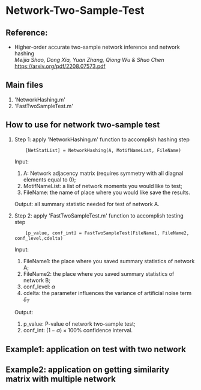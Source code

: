 # Network-Two-Sample-Test

<h2>Reference:</h2>

* Higher-order accurate two-sample network inference and network hashing<br />
<i>Meijia Shao, Dong Xia, Yuan Zhang, Qiong Wu & Shuo Chen</i><br>
https://arxiv.org/pdf/2208.07573.pdf



<h2>Main files</h2>

1. 'NetworkHashing.m'
2. 'FastTwoSampleTest.m'


<h2>How to use for network two-sample test </h2>

<ol>
  <li> Step 1: apply 'NetworkHashing.m' function to accomplish hashing step <br />

        [NetStatList] = NetworkHashing(A, MotifNameList, FileName)
    
  Input:
    
  1. A: Network adjacency matrix (requires symmetry with all diagnal elements equal to 0);
  2. MotifNameList: a list of network moments you would like to test;
  3. FileName: the name of place where you would like save the results.

  Output: all summary statistic needed for test of network A.
  
  
  <li> Step 2: apply 'FastTwoSampleTest.m' function to accomplish testing step  <br />

        [p_value, conf_int] = FastTwoSampleTest(FileName1, FileName2, conf_level,cdelta)
    
  Input:
    
  1. FileName1: the place where you saved summary statistics of network A;
  2. FileName2: the place where you saved summary statistics of network B;
  3. conf_level: $\alpha$
  4. cdelta: the parameter influences the variance of artificial noise term $\delta_T$

  Output:

  1. p_value: P-value of network two-sample test;
  2. conf_int: $(1-\alpha)\times100$\% confidence interval.
    
</ol>




<h2>Example1: application on test with two network </h2>

<h2>Example2: application on getting similarity matrix with multiple network </h2>




